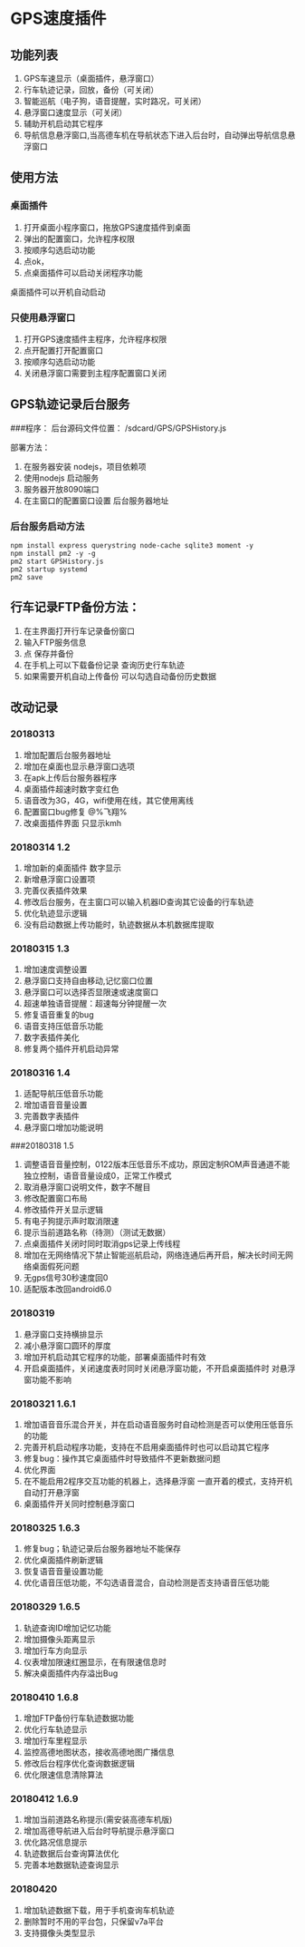 # GPS速度插件
## 功能列表
1. GPS车速显示（桌面插件，悬浮窗口）
2. 行车轨迹记录，回放，备份（可关闭）
3. 智能巡航（电子狗，语音提醒，实时路况，可关闭）
4. 悬浮窗口速度显示（可关闭）
5. 辅助开机启动其它程序
6. 导航信息悬浮窗口,当高德车机在导航状态下进入后台时，自动弹出导航信息悬浮窗口

## 使用方法
### 桌面插件
   1. 打开桌面小程序窗口，拖放GPS速度插件到桌面
   2. 弹出的配置窗口，允许程序权限
   3. 按顺序勾选启动功能
   4. 点ok，
   5. 点桌面插件可以启动关闭程序功能
   
   桌面插件可以开机自动启动
   
 ### 只使用悬浮窗口
 1. 打开GPS速度插件主程序，允许程序权限
 2. 点开配置打开配置窗口
 3. 按顺序勾选启动功能
 4. 关闭悬浮窗口需要到主程序配置窗口关闭
 
 
 
 ## GPS轨迹记录后台服务
 
 ###程序： 
后台源码文件位置：
/sdcard/GPS/GPSHistory.js

部署方法：
1. 在服务器安装 nodejs，项目依赖项
2. 使用nodejs 启动服务
3. 服务器开放8090端口
4. 在主窗口的配置窗口设置 后台服务器地址

### 后台服务启动方法
```$bash
npm install express querystring node-cache sqlite3 moment -y
npm install pm2 -y -g 
pm2 start GPSHistory.js 
pm2 startup systemd
pm2 save
```
## 行车记录FTP备份方法：
1. 在主界面打开行车记录备份窗口
2. 输入FTP服务信息
3. 点 保存并备份 
4. 在手机上可以下载备份记录 查询历史行车轨迹
5. 如果需要开机自动上传备份 可以勾选自动备份历史数据

## 改动记录
### 20180313
1. 增加配置后台服务器地址
2. 增加在桌面也显示悬浮窗口选项
3. 在apk上传后台服务器程序
4. 桌面插件超速时数字变红色
5. 语音改为3G，4G，wifi使用在线，其它使用离线
6. 配置窗口bug修复 @%飞翔%
7. 改桌面插件界面 只显示kmh 

### 20180314 1.2
1. 增加新的桌面插件 数字显示
2. 新增悬浮窗口设置项
3. 完善仪表插件效果
4. 修改后台服务，在主窗口可以输入机器ID查询其它设备的行车轨迹
5. 优化轨迹显示逻辑
6. 没有启动数据上传功能时，轨迹数据从本机数据库提取   

### 20180315 1.3
1. 增加速度调整设置
2. 悬浮窗口支持自由移动,记忆窗口位置
3. 悬浮窗口可以选择否显限速或速度窗口
4. 超速单独语音提醒：超速每分钟提醒一次
5. 修复语音重复的bug
6. 语音支持压低音乐功能
7. 数字表插件美化
8. 修复两个插件开机启动异常

### 20180316 1.4
1. 适配导航压低音乐功能
2. 增加语音音量设置
3. 完善数字表插件
4. 悬浮窗口增加功能说明

###20180318 1.5
1. 调整语音音量控制，0122版本压低音乐不成功，原因定制ROM声音通道不能独立控制，语音音量设成0，正常工作模式
2. 取消悬浮窗口说明文件，数字不醒目
3. 修改配置窗口布局
4. 修改插件开关显示逻辑
5. 有电子狗提示声时取消限速
6. 提示当前道路名称（待测）（测试无数据）
7. 点桌面插件关闭时同时取消gps记录上传线程
8. 增加在无网络情况下禁止智能巡航启动，网络连通后再开启，解决长时间无网络桌面假死问题
9. 无gps信号30秒速度回0
10. 适配版本改回android6.0

### 20180319 
1. 悬浮窗口支持横排显示
2. 减小悬浮窗口圆环的厚度
3. 增加开机启动其它程序的功能，部署桌面插件时有效
4. 开启桌面插件，关闭速度表时同时关闭悬浮窗功能，不开启桌面插件时 对悬浮窗功能不影响 

### 20180321 1.6.1
1. 增加语音音乐混合开关，并在启动语音服务时自动检测是否可以使用压低音乐的功能
2. 完善开机启动程序功能，支持在不启用桌面插件时也可以启动其它程序
3. 修复bug：操作其它桌面插件时导致插件不更新数据问题
4. 优化界面
5. 在不能启用2程序交互功能的机器上，选择悬浮窗 一直开着的模式，支持开机自动打开悬浮窗
6. 桌面插件开关同时控制悬浮窗口

### 20180325 1.6.3
1. 修复bug；轨迹记录后台服务器地址不能保存
2. 优化桌面插件刷新逻辑
3. 恢复语音音量设置功能
4. 优化语音压低功能，不勾选语音混合，自动检测是否支持语音压低功能

### 20180329 1.6.5
1. 轨迹查询ID增加记忆功能
2. 增加摄像头距离显示
3. 增加行车方向显示
4. 仪表增加限速红圈显示，在有限速信息时
5. 解决桌面插件内存溢出Bug 

### 20180410 1.6.8
1. 增加FTP备份行车轨迹数据功能
2. 优化行车轨迹显示
3. 增加行车里程显示
4. 监控高德地图状态，接收高德地图广播信息
5. 修改后台程序优化查询数据逻辑
6. 优化限速信息清除算法

### 20180412 1.6.9
1. 增加当前道路名称提示(需安装高德车机版)
2. 增加高德导航进入后台时导航提示悬浮窗口
3. 优化路况信息提示
4. 轨迹数据后台查询算法优化
5. 完善本地数据轨迹查询显示

### 20180420 
1. 增加轨迹数据下载，用于手机查询车机轨迹
2. 删除暂时不用的平台包，只保留v7a平台
3. 支持摄像头类型显示
